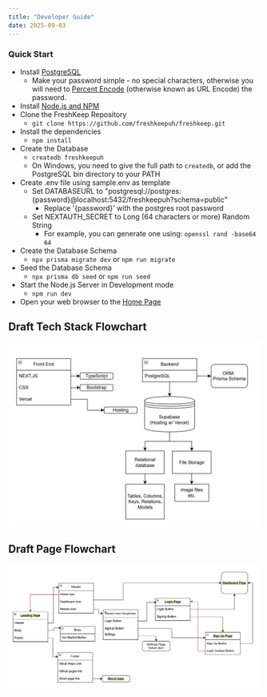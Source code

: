 ```yaml
---
title: "Developer Guide"
date: 2025-09-03
---
```

### Quick Start
* Install [PostgreSQL](https://www.postgresql.org/download/)
  * Make your password simple - no special characters, otherwise you will need to [Percent Encode](https://developer.mozilla.org/en-US/docs/Glossary/Percent-encoding) (otherwise known as URL Encode) the password.
* Install [Node.js and NPM](https://nodejs.org/en/download/)
* Clone the FreshKeep Repository
  * `git clone https://github.com/freshkeepuh/freshkeep.git`
* Install the dependencies
  * `npm install`
* Create the Database
  * `createdb freshkeepuh`
  * On Windows, you need to give the full path to `createdb`, or add the PostgreSQL bin directory to your PATH
* Create .env file using sample.env as template
  * Set DATABASEURL to "postgresql://postgres:{password}@localhost:5432/freshkeepuh?schema=public"
    * Replace '{password}' with the postgres root password
  * Set NEXTAUTH_SECRET to Long (64 characters or more) Random String
    * For example, you can generate one using: `openssl rand -base64 64`
* Create the Database Schema
  * `npx prisma migrate dev` or `npm run migrate`
* Seed the Database Schema
  * `npx prisma db seed` or `npm run seed`
* Start the Node.js Server in Development mode
  * `npm run dev`
* Open your web browser to the [Home Page](http://localhost:3000)

## Draft Tech Stack Flowchart

<img src="images/devGuide/draft-tech-stack-flow-chart.png" alt="Tech Stack Flowchart">

## Draft Page Flowchart
<img src="images/devGuide/draft-page-flow-chart.png" alt="Page Flow Chart">

